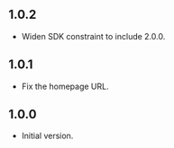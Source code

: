 ## 1.0.2

* Widen SDK constraint to include 2.0.0.

## 1.0.1

* Fix the homepage URL.

## 1.0.0

* Initial version.
